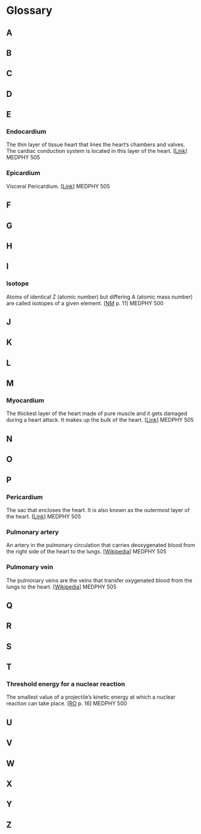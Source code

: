 # Glossary

## A
## B
## C
## D
## E
### Endocardium
The thin layer of tissue heart that lines the heart’s chambers and valves. The cardiac conduction system is located in this layer of the heart.
[<a href = https://florida.theorangegrove.org/og/file/2d684c74-16c7-54be-f3cf-1a380b19e4d1/1/bbtraining.zip/instructional_design/12Leads/05.htm>Link</a>] MEDPHY 505
### Epicardium
Visceral Pericardium.
[<a href = https://florida.theorangegrove.org/og/file/2d684c74-16c7-54be-f3cf-1a380b19e4d1/1/bbtraining.zip/instructional_design/12Leads/05.htm>Link</a>] MEDPHY 505
## F
## G
## H
## I
### Isotope
Atoms of identical Z (atomic number) but differing A (atomic mass number) are called isotopes of a given element. 
[<a href = https://www-pub.iaea.org/MTCD/Publications/PDF/Pub1617web-1294055.pdf>NM</a> p. 11] MEDPHY 500
## J
## K
## L
## M
### Myocardium
The thickest layer of the heart made of pure muscle and it gets damaged during a heart attack. It makes up the bulk of the heart.
[<a href = https://florida.theorangegrove.org/og/file/2d684c74-16c7-54be-f3cf-1a380b19e4d1/1/bbtraining.zip/instructional_design/12Leads/05.htm>Link</a>] MEDPHY 505
## N
## O
## P
### Pericardium
The sac that encloses the heart. It is also known as the outermost layer of the heart.
[<a href = https://florida.theorangegrove.org/og/file/2d684c74-16c7-54be-f3cf-1a380b19e4d1/1/bbtraining.zip/instructional_design/12Leads/05.htm>Link</a>] MEDPHY 505
### Pulmonary artery
An artery in the pulmonary circulation that carries deoxygenated blood from the right side of the heart to the lungs.
[<a href = https://en.wikipedia.org/wiki/Pulmonary_artery>Wikipedia</a>] MEDPHY 505
### Pulmonary vein
The pulmonary veins are the veins that transfer oxygenated blood from the lungs to the heart. 
[<a href = https://en.wikipedia.org/wiki/Pulmonary_vein>Wikipedia</a>] MEDPHY 505
## Q
## R
## S
## T
### Threshold energy for a nuclear reaction 
The smallest value of a projectile’s kinetic energy at which a nuclear reaction can take place. 
[<a href = https://www-pub.iaea.org/mtcd/publications/pdf/pub1196_web.pdf>RO</a> p. 16] MEDPHY 500
## U
## V
## W
## X
## Y
## Z
